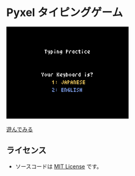 # Pyxel タイピングゲーム

![タイピング練習](THUMBNAIL.gif)

[遊んでみる](https://kitao.github.io/pyxel/wasm/launcher/?run=samurai-apps.pyxel-typing-game.src.main)


## ライセンス

* ソースコードは [MIT License](LICENSE) です。
